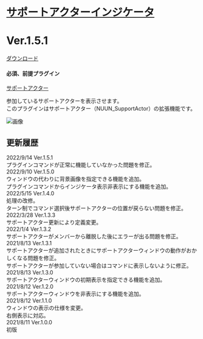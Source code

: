 # [サポートアクターインジケータ](https://raw.githubusercontent.com/nuun888/MZ/master/NUUN_DisplaySupportActor.js)
# Ver.1.5.1
[ダウンロード](https://raw.githubusercontent.com/nuun888/MZ/master/NUUN_DisplaySupportActor.js)
#### 必須、前提プラグイン
[サポートアクター](https://github.com/nuun888/MZ/blob/master/README/SupportActor.md)  

参加しているサポートアクターを表示させます。  
このプラグインはサポートアクター（NUUN_SupportActor）の拡張機能です。  

![画像](img/NUUN_SupportActor2.png)  

## 更新履歴
2022/9/14 Ver.1.5.1  
プラグインコマンドが正常に機能していなかった問題を修正。  
2022/9/10 Ver.1.5.0  
ウィンドウの代わりに背景画像を指定できる機能を追加。  
プラグインコマンドからインジケータ表示非表示にする機能を追加。  
2022/5/15 Ver.1.4.0  
処理の改修。  
ターン制でコマンド選択後サポートアクターの位置が戻らない問題を修正。  
2022/3/28 Ver.1.3.3  
サポートアクター更新により定義変更。  
2022/1/4 Ver.1.3.2  
サポートアクターがメンバーから離脱した後にエラーが出る問題を修正。  
2021/8/13 Ver.1.3.1  
サポートアクターが追加されたときにサポートアクターウィンドウの動作がおかしくなる問題を修正。  
サポートアクターが参加していない場合はコマンドに表示しないように修正。  
2021/8/13 Ver.1.3.0  
サポートアクターウィンドウの初期表示を指定できる機能を追加。  
2021/8/12 Ver.1.2.0  
サポートアクターウィンドウを非表示にする機能を追加。  
2021/8/12 Ver.1.1.0  
ウィンドウの表示の仕様を変更。  
右側表示に対応。  
2021/8/11 Ver.1.0.0  
初版  
